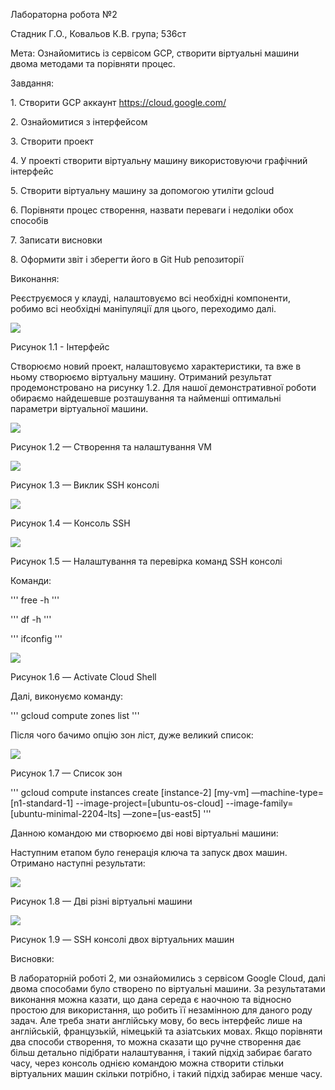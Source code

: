 ﻿Лабораторна робота №2

Стадник Г.О., Ковальов К.В. група; 536ст

Мета: Ознайомитись із сервісом GCP, створити віртуальні машини двома методами та порівняти процес.

Завдання:

1\. Створити GCP аккаунт https://cloud.google.com/

2\. Ознайомитися з інтерфейсом

3\. Створити проект 

4\. У проекті створити віртуальну машину використовуючи графічний інтерфейс

5\. Створити віртуальну машину за допомогою утиліти gcloud

6\. Порівняти процес створення, назвати переваги і недоліки обох способів

7\. Записати висновки

8\. Оформити звіт і зберегти його в Git Hub репозиторії

Виконання:

Реєструємося у клауді, налаштовуємо всі необхідні компоненти, робимо всі необхідні маніпуляції для цього, переходимо далі.

![](Aspose.Words.7116f279-dec3-43ef-a563-26d3d9c2a8a0.001.png)

Рисунок 1.1 - Інтерфейс

Створюємо новий проект, налаштовуємо характеристики, та вже в ньому створюємо віртуальну машину. Отриманий результат продемонстровано на рисунку 1.2. Для нашої демонстративної роботи обираємо найдешевше розташування та найменші оптимальні параметри віртуальної машини.

![](Aspose.Words.7116f279-dec3-43ef-a563-26d3d9c2a8a0.002.png)

Рисунок 1.2 — Створення та налаштування VM

![](Aspose.Words.7116f279-dec3-43ef-a563-26d3d9c2a8a0.003.png)

Рисунок 1.3 — Виклик SSH консолі


![](Aspose.Words.7116f279-dec3-43ef-a563-26d3d9c2a8a0.004.png)

Рисунок 1.4 — Консоль SSH

![](Aspose.Words.7116f279-dec3-43ef-a563-26d3d9c2a8a0.005.png)

Рисунок 1.5 — Налаштування та перевірка команд SSH консолі

Команди:

'''
free -h
'''

'''
df -h
'''

'''
ifconfig
'''

![](Aspose.Words.7116f279-dec3-43ef-a563-26d3d9c2a8a0.006.png)

Рисунок 1.6 — Activate Cloud Shell 


Далі, виконуємо команду:

'''
gcloud compute zones list
'''

Після чого бачимо опцію зон ліст, дуже великий список:

![](Aspose.Words.7116f279-dec3-43ef-a563-26d3d9c2a8a0.007.png)

Рисунок 1.7 — Список зон

'''
gcloud compute instances create [instance-2] [my-vm] —machine-type=[n1-standard-1] --image-project=[ubuntu-os-cloud] --image-family=[ubuntu-minimal-2204-lts] —zone=[us-east5]
'''

Данною командою ми створюємо дві нові віртуальні машини:

Наступним етапом було генерація ключа та запуск двох машин. Отримано наступні результати:

![](Aspose.Words.7116f279-dec3-43ef-a563-26d3d9c2a8a0.008.png)

Рисунок 1.8 — Дві різні віртуальні машини

![](Aspose.Words.7116f279-dec3-43ef-a563-26d3d9c2a8a0.009.png)

Рисунок 1.9 — SSH консолі двох віртуальних машин

Висновки: 

В лабораторній роботі 2, ми ознайомились з  сервісом Google Cloud, далі двома способами було створено по віртуальні машини. За результатами виконання можна казати, що дана середа є наочною та відносно простою для використання, що робить її незамінною для даного роду задач. Але треба знати англійську мову, бо весь інтерфейс лише на англійській, французькій, німецькій та азіатських мовах. Якщо порівняти два способи створення, то можна сказати що ручне створення дає більш детально підібрати налаштування, і такий підхід забирає багато часу, через консоль однією командою можна створити стільки віртуальних машин скільки потрібно, і такий підхід забирає менше часу.


